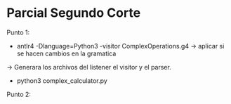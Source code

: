 # Parcial Segundo Corte
Punto 1:

 - antlr4 -Dlanguage=Python3 -visitor ComplexOperations.g4 -> aplicar si se hacen cambios en la gramatica

-> Generara los archivos del listener el visitor y el parser. 

 - python3 complex_calculator.py

Punto 2: 


